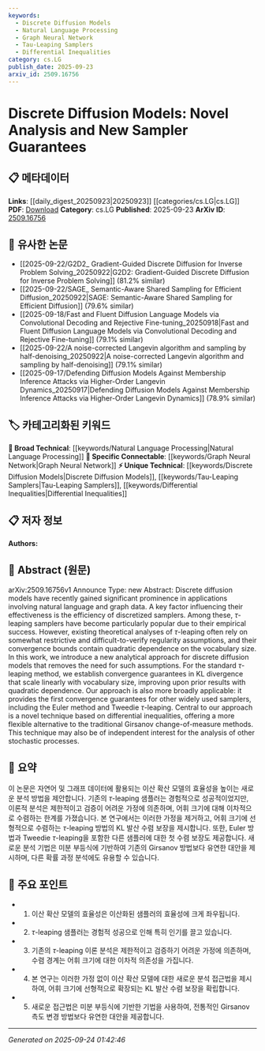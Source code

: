 ```yaml
---
keywords:
  - Discrete Diffusion Models
  - Natural Language Processing
  - Graph Neural Network
  - Tau-Leaping Samplers
  - Differential Inequalities
category: cs.LG
publish_date: 2025-09-23
arxiv_id: 2509.16756
---
```


<!-- KEYWORD_LINKING_METADATA:
{
  "processed_timestamp": "2025-09-24T01:42:46.794467",
  "vocabulary_version": "1.0",
  "selected_keywords": [
    "Discrete Diffusion Models",
    "Natural Language Processing",
    "Graph Neural Network",
    "Tau-Leaping Samplers",
    "Differential Inequalities"
  ],
  "rejected_keywords": [],
  "similarity_scores": {
    "Discrete Diffusion Models": 0.8,
    "Natural Language Processing": 0.7,
    "Graph Neural Network": 0.78,
    "Tau-Leaping Samplers": 0.85,
    "Differential Inequalities": 0.75
  },
  "extraction_method": "AI_prompt_based",
  "budget_applied": true,
  "candidates_json": {
    "candidates": [
      {
        "surface": "discrete diffusion models",
        "canonical": "Discrete Diffusion Models",
        "aliases": [
          "discrete diffusion",
          "diffusion models"
        ],
        "category": "unique_technical",
        "rationale": "This is a central concept in the paper and offers a specific technical focus for linking.",
        "novelty_score": 0.75,
        "connectivity_score": 0.65,
        "specificity_score": 0.85,
        "link_intent_score": 0.8
      },
      {
        "surface": "natural language",
        "canonical": "Natural Language Processing",
        "aliases": [
          "NLP",
          "language processing"
        ],
        "category": "broad_technical",
        "rationale": "Natural language is a key application area for the models discussed, linking to broader NLP topics.",
        "novelty_score": 0.3,
        "connectivity_score": 0.9,
        "specificity_score": 0.6,
        "link_intent_score": 0.7
      },
      {
        "surface": "graph data",
        "canonical": "Graph Neural Network",
        "aliases": [
          "graph models",
          "graph-based data"
        ],
        "category": "specific_connectable",
        "rationale": "Graph data is a specific application area that connects well with existing graph neural network research.",
        "novelty_score": 0.45,
        "connectivity_score": 0.85,
        "specificity_score": 0.75,
        "link_intent_score": 0.78
      },
      {
        "surface": "τ-leaping samplers",
        "canonical": "Tau-Leaping Samplers",
        "aliases": [
          "tau-leaping",
          "τ-leaping"
        ],
        "category": "unique_technical",
        "rationale": "A specific sampling method that is central to the paper's contributions, offering unique technical insights.",
        "novelty_score": 0.8,
        "connectivity_score": 0.6,
        "specificity_score": 0.9,
        "link_intent_score": 0.85
      },
      {
        "surface": "differential inequalities",
        "canonical": "Differential Inequalities",
        "aliases": [
          "inequalities",
          "differential methods"
        ],
        "category": "unique_technical",
        "rationale": "Introduces a novel analytical technique that could be applicable to other stochastic processes.",
        "novelty_score": 0.7,
        "connectivity_score": 0.55,
        "specificity_score": 0.8,
        "link_intent_score": 0.75
      }
    ],
    "ban_list_suggestions": [
      "method",
      "sampler",
      "convergence"
    ]
  },
  "decisions": [
    {
      "candidate_surface": "discrete diffusion models",
      "resolved_canonical": "Discrete Diffusion Models",
      "decision": "linked",
      "scores": {
        "novelty": 0.75,
        "connectivity": 0.65,
        "specificity": 0.85,
        "link_intent": 0.8
      }
    },
    {
      "candidate_surface": "natural language",
      "resolved_canonical": "Natural Language Processing",
      "decision": "linked",
      "scores": {
        "novelty": 0.3,
        "connectivity": 0.9,
        "specificity": 0.6,
        "link_intent": 0.7
      }
    },
    {
      "candidate_surface": "graph data",
      "resolved_canonical": "Graph Neural Network",
      "decision": "linked",
      "scores": {
        "novelty": 0.45,
        "connectivity": 0.85,
        "specificity": 0.75,
        "link_intent": 0.78
      }
    },
    {
      "candidate_surface": "τ-leaping samplers",
      "resolved_canonical": "Tau-Leaping Samplers",
      "decision": "linked",
      "scores": {
        "novelty": 0.8,
        "connectivity": 0.6,
        "specificity": 0.9,
        "link_intent": 0.85
      }
    },
    {
      "candidate_surface": "differential inequalities",
      "resolved_canonical": "Differential Inequalities",
      "decision": "linked",
      "scores": {
        "novelty": 0.7,
        "connectivity": 0.55,
        "specificity": 0.8,
        "link_intent": 0.75
      }
    }
  ]
}
-->

# Discrete Diffusion Models: Novel Analysis and New Sampler Guarantees

## 📋 메타데이터

**Links**: [[daily_digest_20250923|20250923]] [[categories/cs.LG|cs.LG]]
**PDF**: [Download](https://arxiv.org/pdf/2509.16756.pdf)
**Category**: cs.LG
**Published**: 2025-09-23
**ArXiv ID**: [2509.16756](https://arxiv.org/abs/2509.16756)

## 🔗 유사한 논문
- [[2025-09-22/G2D2_ Gradient-Guided Discrete Diffusion for Inverse Problem Solving_20250922|G2D2: Gradient-Guided Discrete Diffusion for Inverse Problem Solving]] (81.2% similar)
- [[2025-09-22/SAGE_ Semantic-Aware Shared Sampling for Efficient Diffusion_20250922|SAGE: Semantic-Aware Shared Sampling for Efficient Diffusion]] (79.6% similar)
- [[2025-09-18/Fast and Fluent Diffusion Language Models via Convolutional Decoding and Rejective Fine-tuning_20250918|Fast and Fluent Diffusion Language Models via Convolutional Decoding and Rejective Fine-tuning]] (79.1% similar)
- [[2025-09-22/A noise-corrected Langevin algorithm and sampling by half-denoising_20250922|A noise-corrected Langevin algorithm and sampling by half-denoising]] (79.1% similar)
- [[2025-09-17/Defending Diffusion Models Against Membership Inference Attacks via Higher-Order Langevin Dynamics_20250917|Defending Diffusion Models Against Membership Inference Attacks via Higher-Order Langevin Dynamics]] (78.9% similar)

## 🏷️ 카테고리화된 키워드
**🧠 Broad Technical**: [[keywords/Natural Language Processing|Natural Language Processing]]
**🔗 Specific Connectable**: [[keywords/Graph Neural Network|Graph Neural Network]]
**⚡ Unique Technical**: [[keywords/Discrete Diffusion Models|Discrete Diffusion Models]], [[keywords/Tau-Leaping Samplers|Tau-Leaping Samplers]], [[keywords/Differential Inequalities|Differential Inequalities]]

## 📋 저자 정보

**Authors:** 

## 📄 Abstract (원문)

arXiv:2509.16756v1 Announce Type: new 
Abstract: Discrete diffusion models have recently gained significant prominence in applications involving natural language and graph data. A key factor influencing their effectiveness is the efficiency of discretized samplers. Among these, $\tau$-leaping samplers have become particularly popular due to their empirical success. However, existing theoretical analyses of $\tau$-leaping often rely on somewhat restrictive and difficult-to-verify regularity assumptions, and their convergence bounds contain quadratic dependence on the vocabulary size. In this work, we introduce a new analytical approach for discrete diffusion models that removes the need for such assumptions. For the standard $\tau$-leaping method, we establish convergence guarantees in KL divergence that scale linearly with vocabulary size, improving upon prior results with quadratic dependence. Our approach is also more broadly applicable: it provides the first convergence guarantees for other widely used samplers, including the Euler method and Tweedie $\tau$-leaping. Central to our approach is a novel technique based on differential inequalities, offering a more flexible alternative to the traditional Girsanov change-of-measure methods. This technique may also be of independent interest for the analysis of other stochastic processes.

## 📝 요약

이 논문은 자연어 및 그래프 데이터에 활용되는 이산 확산 모델의 효율성을 높이는 새로운 분석 방법을 제안합니다. 기존의 $\tau$-leaping 샘플러는 경험적으로 성공적이었지만, 이론적 분석은 제한적이고 검증이 어려운 가정에 의존하며, 어휘 크기에 대해 이차적으로 수렴하는 한계를 가졌습니다. 본 연구에서는 이러한 가정을 제거하고, 어휘 크기에 선형적으로 수렴하는 $\tau$-leaping 방법의 KL 발산 수렴 보장을 제시합니다. 또한, Euler 방법과 Tweedie $\tau$-leaping을 포함한 다른 샘플러에 대한 첫 수렴 보장도 제공합니다. 새로운 분석 기법은 미분 부등식에 기반하여 기존의 Girsanov 방법보다 유연한 대안을 제시하며, 다른 확률 과정 분석에도 유용할 수 있습니다.

## 🎯 주요 포인트

- 1. 이산 확산 모델의 효율성은 이산화된 샘플러의 효율성에 크게 좌우됩니다.
- 2. $\tau$-leaping 샘플러는 경험적 성공으로 인해 특히 인기를 끌고 있습니다.
- 3. 기존의 $\tau$-leaping 이론 분석은 제한적이고 검증하기 어려운 가정에 의존하며, 수렴 경계는 어휘 크기에 대한 이차적 의존성을 가집니다.
- 4. 본 연구는 이러한 가정 없이 이산 확산 모델에 대한 새로운 분석 접근법을 제시하여, 어휘 크기에 선형적으로 확장되는 KL 발산 수렴 보장을 확립합니다.
- 5. 새로운 접근법은 미분 부등식에 기반한 기법을 사용하여, 전통적인 Girsanov 측도 변경 방법보다 유연한 대안을 제공합니다.


---

*Generated on 2025-09-24 01:42:46*
